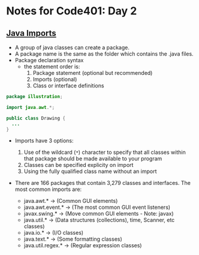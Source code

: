 # Notes for Code401: Day 2

## [Java Imports](<https://perso.ensta-paris.fr/~diam/java/online/notes-java/language/10basics/import.html>)

- A group of java classes can create a package.
- A package name is the same as the folder which contains the .java files.
- Package declaration syntax
  - the statement order is:
    1. Package statement (optional but recommended)
    2. Imports (optional)
    3. Class or interface definitions

```java
package illustration;

import java.awt.*;

public class Drawing {
  ...
}
```

- Imports have 3 options:

  1. Use of the wildcard (`*`) character to specify that all classes within that package should be made available to your program
  2. Classes can be specified explicity on import
  3. Using the fully qualified class name without an import

- There are 166 packages that contain 3,279 classes and interfaces. The most common imports are:

  - java.awt.* -> (Common GUI elements)
  - java.awt.event.* -> (The most common GUI event listeners)
  - javax.swing.* -> (Move common GUI elements - Note: javax)
  - java.util.* -> (Data structures (collections), time, Scanner, etc classes)
  - java.io.* -> (I/O classes)
  - java.text.* -> (Some formatting classes)
  - java.util.regex.* -> (Regular expression classes)
